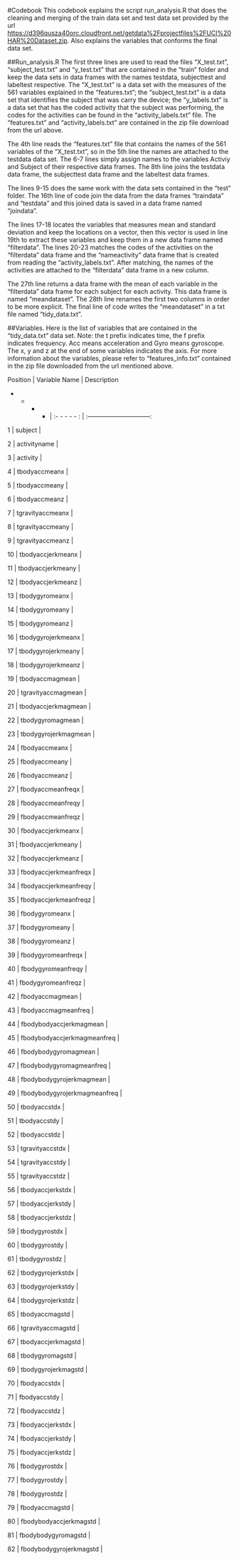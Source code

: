 #Codebook
This codebook explains the script run_analysis.R that does the cleaning and merging of the train data set and test data set provided by the url https://d396qusza40orc.cloudfront.net/getdata%2Fprojectfiles%2FUCI%20HAR%20Dataset.zip. Also explains the variables that conforms the final data set.

##Run_analysis.R
The first three lines are used to read the files “X_test.txt”, “subject_test.txt” and “y_test.txt” that are contained in the “train” folder and keep the data sets in data frames with the names testdata, subjecttest and labeltest respective. The “X_test.txt” is a data set with the measures of the 561 variables explained in the “features.txt”; the “subject_test.txt” is a data set that identifies the subject that was carry the device; the “y_labels.txt” is a data set that has the coded activity that the subject was performing, the codes for the activities can be found in the “activity_labels.txt” file. The “features.txt” and “activity_labels.txt” are contained in the zip file download from the url above.

The 4th line reads the “features.txt” file that contains the names of the 561 variables of the “X_test.txt”, so in the 5th line the names are attached to the testdata data set. 
The 6-7 lines simply assign names to the variables Activiy and Subject of their respective data frames.
The 8th line joins the testdata data frame, the subjecttest data frame and the labeltest data frames.

The lines 9-15 does the same work with the data sets contained in the “test” folder.
The 16th line of code join the data from the data frames “traindata” and “testdata” and this joined data is saved in a data frame named “joindata”.

The lines 17-18 locates the variables that measures mean and standard deviation and keep the locations on a vector, then this vector is used in line 19th to extract these variables and keep them in a new data frame named “filterdata”.
The lines 20-23 matches the codes of the activities on the “filterdata” data frame and the “nameactivity” data frame that is created from reading the “activity_labels.txt”. After matching, the names of the activities are attached to the “filterdata” data frame in a new column. 

The 27th line returns a data frame with the mean of each variable in the “filterdata” data frame for each subject for each activity. This data frame is named “meandataset”.
The 28th line renames the first two columns in order to be more explicit.
The final line of code writes the “meandataset” in a txt file named “tidy_data.txt”.

##Variables.
Here is the list of variables that are contained in the “tidy_data.txt” data set.
Note: the t prefix indicates time, the f prefix indicates frequency. Acc means acceleration and Gyro means gyroscope. The x, y and z at the end of some variables indicates the axis.
For more information about the variables, please refer to “features_info.txt” contained in the zip file downloaded from the url mentioned above.

Position | Variable Name                | Description

- - - - | :- - - - - :                  | :——————————:
 
1       |  subject                     | 
 
2       |  activityname                |

3       |  activity                    |

4       | tbodyaccmeanx                |

5       | tbodyaccmeany                |

6       | tbodyaccmeanz                |

7       | tgravityaccmeanx             |

8       | tgravityaccmeany             |

9       | tgravityaccmeanz             |

10      | tbodyaccjerkmeanx            |

11      | tbodyaccjerkmeany            |

12      | tbodyaccjerkmeanz            |

13      | tbodygyromeanx               |

14      | tbodygyromeany               |

15      | tbodygyromeanz               |

16      | tbodygyrojerkmeanx           |

17      | tbodygyrojerkmeany           |

18      | tbodygyrojerkmeanz           |

19      | tbodyaccmagmean              |

20      | tgravityaccmagmean           |

21      | tbodyaccjerkmagmean          |

22      | tbodygyromagmean             |

23      | tbodygyrojerkmagmean         |

24      | fbodyaccmeanx                |

25      | fbodyaccmeany                |

26      | fbodyaccmeanz                |

27      | fbodyaccmeanfreqx            |
   
28      |  fbodyaccmeanfreqy           |

29      | fbodyaccmeanfreqz            |

30      | fbodyaccjerkmeanx            |

31      | fbodyaccjerkmeany            |

32      | fbodyaccjerkmeanz            |

33      | fbodyaccjerkmeanfreqx        |

34      | fbodyaccjerkmeanfreqy        |

35      | fbodyaccjerkmeanfreqz        |

36      | fbodygyromeanx               |

37      | fbodygyromeany               |

38      | fbodygyromeanz               |

39      | fbodygyromeanfreqx           |

40      | fbodygyromeanfreqy           |

41      | fbodygyromeanfreqz           |

42      | fbodyaccmagmean              |

43      | fbodyaccmagmeanfreq          |

44      | fbodybodyaccjerkmagmean      |

45      | fbodybodyaccjerkmagmeanfreq  |

46      | fbodybodygyromagmean         |

47      | fbodybodygyromagmeanfreq     |

48      |  fbodybodygyrojerkmagmean    |

49      | fbodybodygyrojerkmagmeanfreq |

50      |  tbodyaccstdx                |

51      | tbodyaccstdy                 |

52      | tbodyaccstdz                 |

53      | tgravityaccstdx              |

54      | tgravityaccstdy              |

55      | tgravityaccstdz              |

56      | tbodyaccjerkstdx             |

57      | tbodyaccjerkstdy             |

58      | tbodyaccjerkstdz             |

59      | tbodygyrostdx                |

60      | tbodygyrostdy                |

61      | tbodygyrostdz                |

62      | tbodygyrojerkstdx            |

63      | tbodygyrojerkstdy            |

64      | tbodygyrojerkstdz            |

65      | tbodyaccmagstd               |

66      | tgravityaccmagstd            |

67      | tbodyaccjerkmagstd           |

68      | tbodygyromagstd              |

69      | tbodygyrojerkmagstd          |

70      | fbodyaccstdx                 |

71      | fbodyaccstdy                 |

72      | fbodyaccstdz                 |

73      | fbodyaccjerkstdx             |

74      | fbodyaccjerkstdy             |

75      | fbodyaccjerkstdz             |

76      | fbodygyrostdx                |

77      | fbodygyrostdy                |

78      | fbodygyrostdz                |

79      | fbodyaccmagstd               |

80      | fbodybodyaccjerkmagstd       |

81      | fbodybodygyromagstd          |

82      | fbodybodygyrojerkmagstd      |

